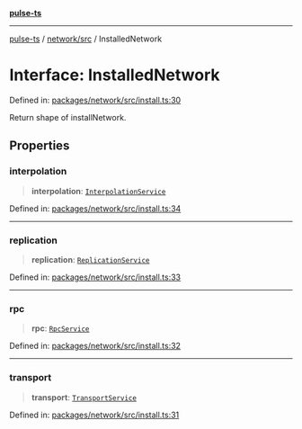 [**pulse-ts**](../../../README.md)

***

[pulse-ts](../../../README.md) / [network/src](../README.md) / InstalledNetwork

# Interface: InstalledNetwork

Defined in: [packages/network/src/install.ts:30](https://github.com/jlehett/pulse-ts/blob/4869ef2c4af7bf37d31e2edd2d6d1ba148133fb2/packages/network/src/install.ts#L30)

Return shape of installNetwork.

## Properties

### interpolation

> **interpolation**: [`InterpolationService`](../classes/InterpolationService.md)

Defined in: [packages/network/src/install.ts:34](https://github.com/jlehett/pulse-ts/blob/4869ef2c4af7bf37d31e2edd2d6d1ba148133fb2/packages/network/src/install.ts#L34)

***

### replication

> **replication**: [`ReplicationService`](../classes/ReplicationService.md)

Defined in: [packages/network/src/install.ts:33](https://github.com/jlehett/pulse-ts/blob/4869ef2c4af7bf37d31e2edd2d6d1ba148133fb2/packages/network/src/install.ts#L33)

***

### rpc

> **rpc**: [`RpcService`](../classes/RpcService.md)

Defined in: [packages/network/src/install.ts:32](https://github.com/jlehett/pulse-ts/blob/4869ef2c4af7bf37d31e2edd2d6d1ba148133fb2/packages/network/src/install.ts#L32)

***

### transport

> **transport**: [`TransportService`](../classes/TransportService.md)

Defined in: [packages/network/src/install.ts:31](https://github.com/jlehett/pulse-ts/blob/4869ef2c4af7bf37d31e2edd2d6d1ba148133fb2/packages/network/src/install.ts#L31)

